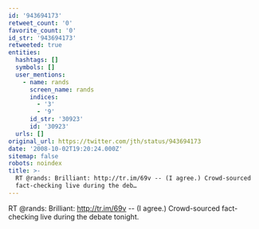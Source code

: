 ```yaml
---
id: '943694173'
retweet_count: '0'
favorite_count: '0'
id_str: '943694173'
retweeted: true
entities:
  hashtags: []
  symbols: []
  user_mentions:
    - name: rands
      screen_name: rands
      indices:
        - '3'
        - '9'
      id_str: '30923'
      id: '30923'
  urls: []
original_url: https://twitter.com/jth/status/943694173
date: '2008-10-02T19:20:24.000Z'
sitemap: false
robots: noindex
title: >-
  RT @rands: Brilliant: http://tr.im/69v -- (I agree.) Crowd-sourced
  fact-checking live during the deb…
---
```


RT @rands: Brilliant: http://tr.im/69v -- (I agree.) Crowd-sourced fact-checking live during the debate tonight.
